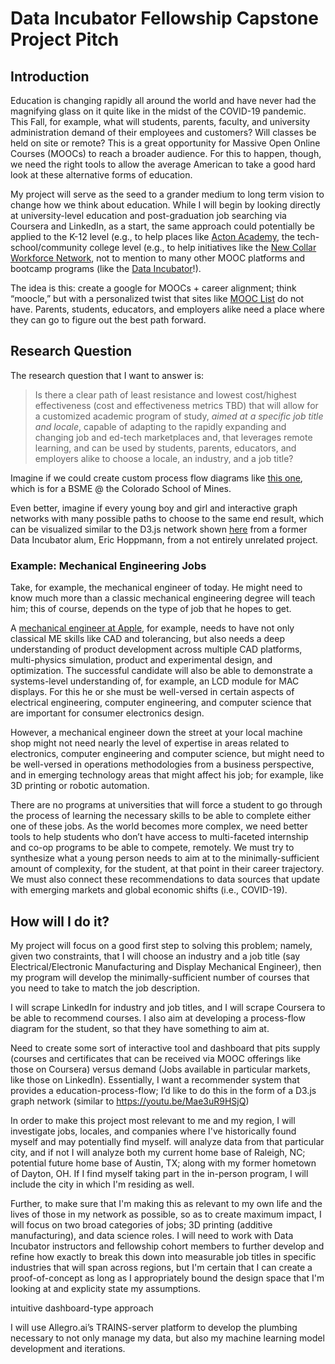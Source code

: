 # Data Incubator Fellowship Capstone Project Pitch

## Introduction
Education is changing rapidly all around the world and have never had the magnifying glass on it quite like in the midst of the COVID-19 pandemic.  This Fall, for example, what will students, parents, faculty, and university administration demand of their employees and customers?  Will classes be held on site or remote?  This is a great opportunity for Massive Open Online Courses (MOOCs) to reach a broader audience.  For this to happen, though, we need the right tools to allow the average American to take a good hard look at these alternative forms of education. 

My project will serve as the seed to a grander medium to long term vision to change how we think about education.  While I will begin by looking directly at university-level education and post-graduation job searching via Coursera and LinkedIn, as a start, the same approach could potentially be applied to the K-12 level (e.g., to help places like [Acton Academy](https://www.actonacademy.org/), the tech-school/community college level (e.g., to help initiatives like the [New Collar Workforce Network](https://newcollarnetwork.com/), not to mention to many other MOOC platforms and bootcamp programs (like the [Data Incubator](www.thedataincubator.com)!). 

The idea is this: create a google for MOOCs + career alignment; think “moocle,” but with a personalized twist that sites like [MOOC List](https://www.mooc-list.com/) do not have.  Parents, students, educators, and employers alike need a place where they can go to figure out the best path forward. 

## Research Question
The research question that I want to answer is:  

> Is there a clear path of least resistance and lowest cost/highest effectiveness (cost and effectiveness metrics TBD) that will allow for a customized academic program of study, *aimed at a specific job title and locale*, capable of adapting to the rapidly expanding and changing job and  ed-tech marketplaces and, that leverages remote learning, and can be used by students, parents, educators, and employers alike to choose a locale, an industry, and a job title?

Imagine if we could create custom process flow diagrams like [this one](https://mechanical.mines.edu/wp-content/uploads/sites/98/2019/07/BSME-Flowchart-2018-19.pdf), which is for a BSME @ the Colorado School of Mines.

Even better, imagine if every young boy and girl and  interactive graph networks with many possible paths to choose to the same end result, which can be visualized similar to the D3.js network shown [here](https://youtu.be/Mae3uR9HSjQ) from a former Data Incubator alum, Eric Hoppmann, from a not entirely unrelated project.

### Example: Mechanical Engineering Jobs
Take, for example, the mechanical engineer of today.  He might need to know much more than a classic mechanical engineering degree will teach him; this of course, depends on the type of job that he hopes to get.   

A [mechanical engineer at Apple](https://www.linkedin.com/jobs/search/?currentJobId=1843228084&geoId=106758460&keywords=display%20mechanical%20engineer&location=Cupertino%2C%20California%2C%20United%20States), for example, needs to have not only classical ME skills like CAD and tolerancing, but also needs a deep understanding of product development across multiple CAD platforms, multi-physics simulation, product and experimental design, and optimization.  The successful candidate will also be able to demonstrate a systems-level understanding of, for example, an LCD module for MAC displays.  For this he or she must be well-versed in certain aspects of electrical engineering, computer engineering, and computer science that are important for consumer electronics design. 

However, a mechanical engineer down the street at your local machine shop might not need nearly the level of expertise in areas related to electronics, computer engineering and computer science, but might need to be well-versed in operations methodologies from a business perspective, and in emerging technology areas that might affect his job; for example, like 3D printing or robotic automation. 

There are no programs at universities that will force a student to go through the process of learning the necessary skills to be able to complete either one of these jobs.  As the world becomes more complex, we need better tools to help students who don’t have access to multi-faceted internship and co-op programs to be able to compete, remotely.  We must try to synthesize what a young person needs to aim at to the minimally-sufficient amount of complexity, for the student, at that point in their career trajectory.  We must also connect these recommendations to data sources that update with emerging markets and global economic shifts (i.e., COVID-19).

## How will I do it?
My project will focus on a good first step to solving this problem; namely, given two constraints, that I will choose an industry and a job title (say Electrical/Electronic Manufacturing and Display Mechanical Engineer), then my program will develop the minimally-sufficient number of courses that you need to take to match the job description. 

I will scrape LinkedIn for industry and job titles, and I will scrape Coursera to be able to recommend courses.  I also aim at developing a process-flow diagram for the student, so that they have something to aim at. 

Need to create some sort of interactive tool and dashboard that pits supply (courses and certificates that can be received via MOOC offerings like those on Coursera) versus demand (Jobs available in particular markets, like those on LinkedIn).  Essentially, I want a recommender system that provides a education-process-flow; I’d like to do this in the form of a D3.js graph network (similar to https://youtu.be/Mae3uR9HSjQ) 

In order to make this project most relevant to me and my region, I will investigate jobs, locales, and companies where I've historically found myself and may potentially find myself.   will analyze data from that particular city, and if not I will analyze both my current home base of Raleigh, NC; potential future home base of Austin, TX; along with my former hometown of Dayton, OH.  If I find myself taking part in the in-person program, I will include the city in which I'm residing as well. 
 
Further, to make sure that I'm making this as relevant to my own life and the lives of those in my network as possible, so as to create maximum impact, I will focus on two broad categories of jobs; 3D printing (additive manufacturing), and data science roles.  I will need to work with Data Incubator instructors and fellowship cohort members to further develop and refine how exactly to break this down into measurable job titles in specific industries that will span across regions, but I'm certain that I can create a proof-of-concept as long as I appropriately bound the design space that I'm looking at and explicity state my assumptions. 

intuitive dashboard-type approach 

I will use Allegro.ai’s TRAINS-server platform to develop the plumbing necessary to not only manage my data, but also my machine learning model development and iterations. 
